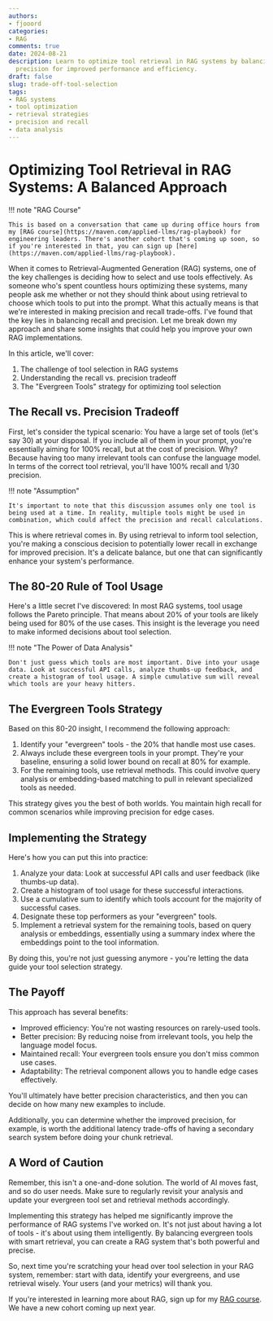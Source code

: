 ```yaml
---
authors:
- fjooord
categories:
- RAG
comments: true
date: 2024-08-21
description: Learn to optimize tool retrieval in RAG systems by balancing recall and
  precision for improved performance and efficiency.
draft: false
slug: trade-off-tool-selection
tags:
- RAG systems
- tool optimization
- retrieval strategies
- precision and recall
- data analysis
---
```


# Optimizing Tool Retrieval in RAG Systems: A Balanced Approach

!!! note "RAG Course"

    This is based on a conversation that came up during office hours from my [RAG course](https://maven.com/applied-llms/rag-playbook) for engineering leaders. There's another cohort that's coming up soon, so if you're interested in that, you can sign up [here](https://maven.com/applied-llms/rag-playbook).

When it comes to Retrieval-Augmented Generation (RAG) systems, one of the key challenges is deciding how to select and use tools effectively. As someone who's spent countless hours optimizing these systems, many people ask me whether or not they should think about using retrieval to choose which tools to put into the prompt. What this actually means is that we're interested in making precision and recall trade-offs. I've found that the key lies in balancing recall and precision. Let me break down my approach and share some insights that could help you improve your own RAG implementations.

In this article, we'll cover:

1. The challenge of tool selection in RAG systems
2. Understanding the recall vs. precision tradeoff
3. The "Evergreen Tools" strategy for optimizing tool selection

<!-- more -->

## The Recall vs. Precision Tradeoff

First, let's consider the typical scenario: You have a large set of tools (let's say 30) at your disposal. If you include all of them in your prompt, you're essentially aiming for 100% recall, but at the cost of precision. Why? Because having too many irrelevant tools can confuse the language model. In terms of the correct tool retrieval, you'll have 100% recall and 1/30 precision.

!!! note "Assumption"

    It's important to note that this discussion assumes only one tool is being used at a time. In reality, multiple tools might be used in combination, which could affect the precision and recall calculations.

This is where retrieval comes in. By using retrieval to inform tool selection, you're making a conscious decision to potentially lower recall in exchange for improved precision. It's a delicate balance, but one that can significantly enhance your system's performance.

## The 80-20 Rule of Tool Usage

Here's a little secret I've discovered: In most RAG systems, tool usage follows the Pareto principle. That means about 20% of your tools are likely being used for 80% of the use cases. This insight is the leverage you need to make informed decisions about tool selection.

!!! note "The Power of Data Analysis"

    Don't just guess which tools are most important. Dive into your usage data. Look at successful API calls, analyze thumbs-up feedback, and create a histogram of tool usage. A simple cumulative sum will reveal which tools are your heavy hitters.

## The Evergreen Tools Strategy

Based on this 80-20 insight, I recommend the following approach:

1. Identify your "evergreen" tools - the 20% that handle most use cases.
2. Always include these evergreen tools in your prompt. They're your baseline, ensuring a solid lower bound on recall at 80% for example.
3. For the remaining tools, use retrieval methods. This could involve query analysis or embedding-based matching to pull in relevant specialized tools as needed.

This strategy gives you the best of both worlds. You maintain high recall for common scenarios while improving precision for edge cases.

## Implementing the Strategy

Here's how you can put this into practice:

1. Analyze your data: Look at successful API calls and user feedback (like thumbs-up data).
2. Create a histogram of tool usage for these successful interactions.
3. Use a cumulative sum to identify which tools account for the majority of successful cases.
4. Designate these top performers as your "evergreen" tools.
5. Implement a retrieval system for the remaining tools, based on query analysis or embeddings, essentially using a summary index where the embeddings point to the tool information.

By doing this, you're not just guessing anymore - you're letting the data guide your tool selection strategy.

## The Payoff

This approach has several benefits:

- Improved efficiency: You're not wasting resources on rarely-used tools.
- Better precision: By reducing noise from irrelevant tools, you help the language model focus.
- Maintained recall: Your evergreen tools ensure you don't miss common use cases.
- Adaptability: The retrieval component allows you to handle edge cases effectively.

You'll ultimately have better precision characteristics, and then you can decide on how many new examples to include. 

Additionally, you can determine whether the improved precision, for example, is worth the additional latency trade-offs of having a secondary search system before doing your chunk retrieval.

## A Word of Caution

Remember, this isn't a one-and-done solution. The world of AI moves fast, and so do user needs. Make sure to regularly revisit your analysis and update your evergreen tool set and retrieval methods accordingly.

Implementing this strategy has helped me significantly improve the performance of RAG systems I've worked on. It's not just about having a lot of tools - it's about using them intelligently. By balancing evergreen tools with smart retrieval, you can create a RAG system that's both powerful and precise.

So, next time you're scratching your head over tool selection in your RAG system, remember: start with data, identify your evergreens, and use retrieval wisely. Your users (and your metrics) will thank you.

If you're interested in learning more about RAG, sign up for my [RAG course](https://maven.com/applied-llms/rag-playbook). We have a new cohort coming up next year.